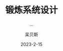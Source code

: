 ---
layout:     post
title:      锻炼系统设计
subtitle:   ...
date:       2023-2-15
author:     呆贝斯
header-img: img/post-bg-desk.jpg
catalog: true
---